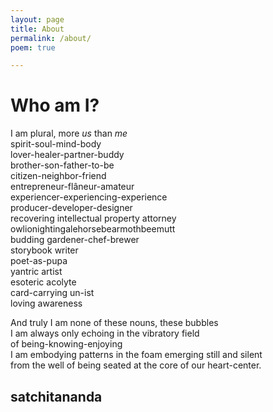 ```yaml
---
layout: page
title: About
permalink: /about/
poem: true

---
```

# Who am I?

I am plural, more *us* than *me*  
spirit-soul-mind-body  
lover-healer-partner-buddy  
brother-son-father-to-be  
citizen-neighbor-friend  
entrepreneur-flâneur-amateur  
experiencer-experiencing-experience  
producer-developer-designer  
recovering intellectual property attorney  
owlionightingalehorsebearmothbeemutt  
budding gardener-chef-brewer  
storybook writer  
poet-as-pupa  
yantric artist  
esoteric acolyte  
card-carrying un-ist  
loving awareness

And truly I am none of these nouns, these bubbles  
I am always only echoing in the vibratory field  
of being-knowing-enjoying  
I am embodying patterns in the foam emerging still and silent  
from the well of being seated at the core of our heart-center.

## satchitananda
